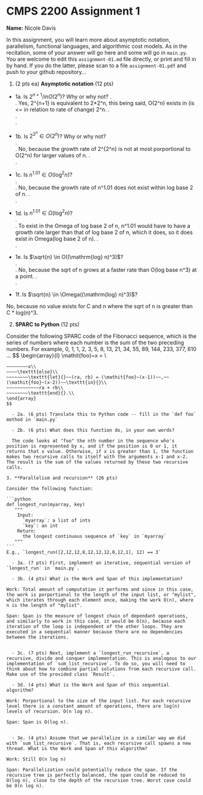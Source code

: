 

# CMPS 2200 Assignment 1

**Name:** Nicole Davis


In this assignment, you will learn more about asymptotic notation, parallelism, functional languages, and algorithmic cost models. As in the recitation, some of your answer will go here and some will go in `main.py`. You are welcome to edit this `assignment-01.md` file directly, or print and fill in by hand. If you do the latter, please scan to a file `assignment-01.pdf` and push to your github repository...
  
  

1. (2 pts ea) **Asymptotic notation** (12 pts)

  - 1a. Is $2^{n+1} /in O(2^n)$? Why or why not? 
.  
.  Yes, 2^{n+1} is equivalent to 2*2^n, this being said, O(2^n) exists in (is <= in relation to rate of change) 2^n.
.  
.  
. 
  - 1b. Is $2^{2^n} \in O(2^n)$? Why or why not?     
.  
.  No, because the growth rate of 2^{2^n} is not at most porportional to O(2^n) for larger values of n. 
.  
.  
  - 1c. Is $n^{1.01} \in O(\mathrm{log}^2 n)$?    
.  
.  No, because the growth rate of n^1.01 does not exist within log base 2 of n. 
.  
.  

  - 1d. Is $n^{1.01} \in \Omega(\mathrm{log}^2 n)$?  
.  
.  To exist in the Omega of log base 2 of n, n^1.01 would have to have a growth rate larger than that of log base 2 of n, which it does, so it does exist in Omega(log base 2 of n).
.  
.  
  - 1e. Is $\sqrt{n} \in O((\mathrm{log} n)^3)$?  
.  
.  No, because the sqrt of n grows at a faster rate than O(log base n^3) at a point. 
.  
.  
  - 1f. Is $\sqrt{n} \in \Omega((\mathrm{log} n)^3)$?  
  
  No, because no value exists for C and n where the sqrt of n is greater than C * log(n)^3. 
  
  

2. **SPARC to Python** (12 pts)

Consider the following SPARC code of the Fibonacci sequence, which is the series of numbers where each number is the sum of the two preceding numbers. For example, 0, 1, 1, 2, 3, 5, 8, 13, 21, 34, 55, 89, 144, 233, 377, 610 ... 
$$
\begin{array}{l}
\mathit{foo}~x =   \\
~~~~\texttt{if}{}~~x \le 1~~\texttt{then}{}\\
~~~~~~~~x\\   
~~~~\texttt{else}\\
~~~~~~~~\texttt{let}{}~~(ra, rb) = (\mathit{foo}~(x-1))~~,~~(\mathit{foo}~(x-2))~~\texttt{in}{}\\  
~~~~~~~~~~~~ra + rb\\  
~~~~~~~~\texttt{end}{}.\\
\end{array}
$$ 

  - 2a. (6 pts) Translate this to Python code -- fill in the `def foo` method in `main.py`  

  - 2b. (6 pts) What does this function do, in your own words?  

  The code looks at "foo" the nth number in the sequence who's position is represented by x, and if the position is 0 or 1, it returns that x value. Otherwise, if x is greater than 1, the function makes two recursive calls to itself with the arguments x-1 and x-2. The result is the sum of the values returned by these two recursive calls.

3. **Parallelism and recursion** (26 pts)

Consider the following function:  

```python
def longest_run(myarray, key)
   """
    Input:
      `myarray`: a list of ints
      `key`: an int
    Return:
      the longest continuous sequence of `key` in `myarray`
   """
```
E.g., `longest_run([2,12,12,8,12,12,12,0,12,1], 12) == 3`  
 
  - 3a. (7 pts) First, implement an iterative, sequential version of `longest_run` in `main.py`.  

  - 3b. (4 pts) What is the Work and Span of this implementation?  

Work: Total amount of computation it performs and since in this case, the work is porportional to the length of the input list, or "mylist", which iterates through each element once, making the work O(n), where n is the length of "mylist". 

Span: Span is the measure of longest chain of dependant operations, and similarly to work in this case, it would be O(n), because each iteration of the loop is independent of the other loops. They are executed in a sequential manner because there are no dependencies between the iterations. 


  - 3c. (7 pts) Next, implement a `longest_run_recursive`, a recursive, divide and conquer implementation. This is analogous to our implementation of `sum_list_recursive`. To do so, you will need to think about how to combine partial solutions from each recursive call. Make use of the provided class `Result`.   

  - 3d. (4 pts) What is the Work and Span of this sequential algorithm?  

Work: Porportional to the size of the input list. For each recursive level there is a constant amount of operations, there are log(n) levels of recursion. O(n log n). 

Span: Span is O(log n). 


  - 3e. (4 pts) Assume that we parallelize in a similar way we did with `sum_list_recursive`. That is, each recursive call spawns a new thread. What is the Work and Span of this algorithm?  

Work: Still O(n log n)

Span: Parallelization could potentially reduce the span. If the recursive tree is perfectly balanced, the span could be reduced to O(log n), close to the depth of the recursion tree. Worst case could be O(n log n).

